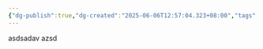 ```yaml
---
{"dg-publish":true,"dg-created":"2025-06-06T12:57:04.323+08:00","tags":null,"permalink":"/002-知识管理/publish/2025年/5月/startnos/","dgPassFrontmatter":true}
---
```



asdsadav azsd
